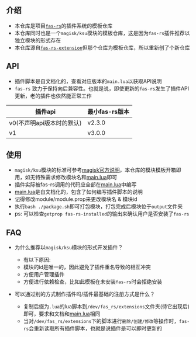 ## **介绍**

- 本仓库是项目[`fas-rs`](https://github.com/shadow3aaa/fas-rs)的插件系统的模板仓库
- 本仓库同时也是一个`magisk/ksu`模块的模板仓库，这是因为`fas-rs`插件推荐以独立模块的形式存在
- 本仓库源自[`fas-rs-extension`](https://github.com/shadow3aaa/fas-rs-extension-module-template)但那个仓库为模板仓库，所以重新创了个新仓库

## **API**

- 插件脚本是自文档化的，查看对应版本的`main.lua`以获取API说明
- `fas-rs` 致力于保持向后兼容性。也就是说，即使更新的`fas-rs`发生了插件API更新，老的插件也依然能正常工作

| 插件api | 最小fas-rs版本 |
| --- | --- |
| v0(不声明api版本时的默认) | v2.3.0 |
| v1 | v3.0.0 |

## **使用**

- `magisk/ksu`模块的标准可参考[magisk官方说明](https://magisk.readthedocs.io/en/latest/developers/guides.html)，本仓库的模块模板开箱即用，如无特殊需求修改模块名和[main.lua](main.lua)即可
- 插件实际被fas-rs调用的代码应全部在[main.lua](main.lua)中编写
- [main.lua](main.lua)是自文档化的，包含了如何编写插件脚本的说明
- 记得修改module/module.prop来更改模块名 & 模块id
- 执行```bash ./package.sh```即可打包模块，打包完成后模块位于`output`文件夹
- ps: 可以检查```getprop fas-rs-installed```的输出来确认用户是否安装了`fas-rs`

## **FAQ**

- 为什么推荐以`magisk/ksu`模块的形式开发插件？
  - 有以下原因:
  - 模块的id是唯一的，因此避免了插件重名导致的相互冲突
  - 方便用户管理插件
  - 方便进行依赖检查，比如此模板在未安装`fas-rs`时会拒绝安装

- 可以通过别的方式制作插件吗/插件最基础的注册方式是什么？
  - 复制后缀为`.lua`的lua脚本到`/dev/fas_rs/extensions`文件夹(待它出现后)即可，要求和文档和[main.lua](main.lua)相同
  - 当对`/dev/fas_rs/extensions`下的脚本进行`删除/创建/修改`等操作时，`fas-rs`会重新读取所有插件脚本，也就是说插件是可以即时更新的
